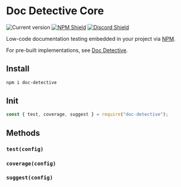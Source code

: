 # Doc Detective Core

![Current version](https://img.shields.io/github/package-json/v/doc-detective/doc-detective-core?color=orange)
[![NPM Shield](https://img.shields.io/npm/v/doc-detective)](https://www.npmjs.com/package/doc-detective)
[![Discord Shield](https://img.shields.io/badge/chat-on%20discord-purple)](https://discord.gg/mSCCRAhH)

Low-code documentation testing embedded in your project via [NPM](https://www.npmjs.com/package/doc-detective).

For pre-built implementations, see [Doc Detective](https://github.com/doc-detective/doc-detective).

## Install

```bash
npm i doc-detective
```

## Init

```javascript
const { test, coverage, suggest } = require("doc-detective");
```

## Methods

### `test(config)`



### `coverage(config)`



### `suggest(config)`


